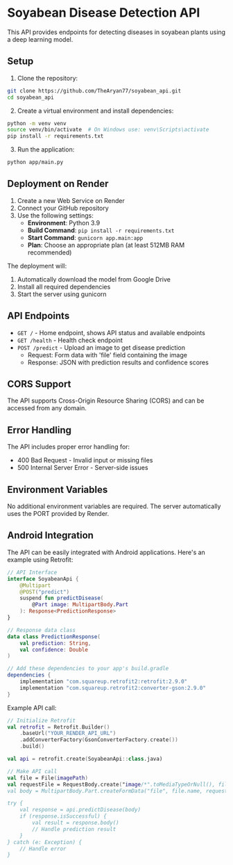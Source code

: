 # Soyabean Disease Detection API

This API provides endpoints for detecting diseases in soyabean plants using a deep learning model.

## Setup

1. Clone the repository:
```bash
git clone https://github.com/TheAryan77/soyabean_api.git
cd soyabean_api
```

2. Create a virtual environment and install dependencies:
```bash
python -m venv venv
source venv/bin/activate  # On Windows use: venv\Scripts\activate
pip install -r requirements.txt
```

3. Run the application:
```bash
python app/main.py
```

## Deployment on Render

1. Create a new Web Service on Render
2. Connect your GitHub repository
3. Use the following settings:
   - **Environment**: Python 3.9
   - **Build Command**: `pip install -r requirements.txt`
   - **Start Command**: `gunicorn app.main:app`
   - **Plan**: Choose an appropriate plan (at least 512MB RAM recommended)

The deployment will:
1. Automatically download the model from Google Drive
2. Install all required dependencies
3. Start the server using gunicorn

## API Endpoints

- `GET /` - Home endpoint, shows API status and available endpoints
- `GET /health` - Health check endpoint
- `POST /predict` - Upload an image to get disease prediction
  - Request: Form data with 'file' field containing the image
  - Response: JSON with prediction results and confidence scores

## CORS Support

The API supports Cross-Origin Resource Sharing (CORS) and can be accessed from any domain.

## Error Handling

The API includes proper error handling for:
- 400 Bad Request - Invalid input or missing files
- 500 Internal Server Error - Server-side issues

## Environment Variables

No additional environment variables are required. The server automatically uses the PORT provided by Render.

## Android Integration

The API can be easily integrated with Android applications. Here's an example using Retrofit:

```kotlin
// API Interface
interface SoyabeanApi {
    @Multipart
    @POST("predict")
    suspend fun predictDisease(
        @Part image: MultipartBody.Part
    ): Response<PredictionResponse>
}

// Response data class
data class PredictionResponse(
    val prediction: String,
    val confidence: Double
)

// Add these dependencies to your app's build.gradle
dependencies {
    implementation "com.squareup.retrofit2:retrofit:2.9.0"
    implementation "com.squareup.retrofit2:converter-gson:2.9.0"
}
```

Example API call:
```kotlin
// Initialize Retrofit
val retrofit = Retrofit.Builder()
    .baseUrl("YOUR_RENDER_API_URL")
    .addConverterFactory(GsonConverterFactory.create())
    .build()

val api = retrofit.create(SoyabeanApi::class.java)

// Make API call
val file = File(imagePath)
val requestFile = RequestBody.create("image/*".toMediaTypeOrNull(), file)
val body = MultipartBody.Part.createFormData("file", file.name, requestFile)

try {
    val response = api.predictDisease(body)
    if (response.isSuccessful) {
        val result = response.body()
        // Handle prediction result
    }
} catch (e: Exception) {
    // Handle error
}
